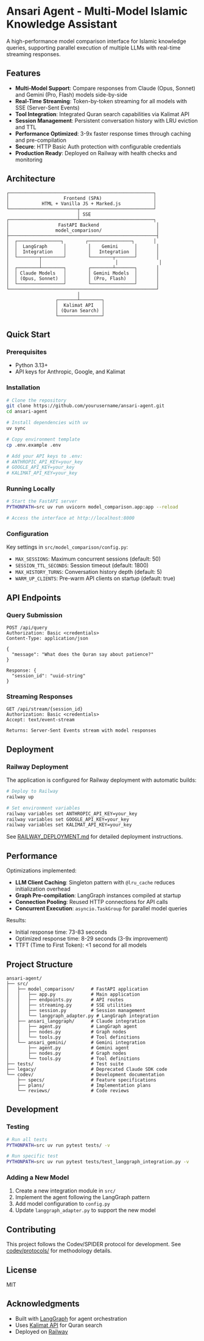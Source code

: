 # Ansari Agent - Multi-Model Islamic Knowledge Assistant

A high-performance model comparison interface for Islamic knowledge queries, supporting parallel execution of multiple LLMs with real-time streaming responses.

## Features

- **Multi-Model Support**: Compare responses from Claude (Opus, Sonnet) and Gemini (Pro, Flash) models side-by-side
- **Real-Time Streaming**: Token-by-token streaming for all models with SSE (Server-Sent Events)
- **Tool Integration**: Integrated Quran search capabilities via Kalimat API
- **Session Management**: Persistent conversation history with LRU eviction and TTL
- **Performance Optimized**: 3-9x faster response times through caching and pre-compilation
- **Secure**: HTTP Basic Auth protection with configurable credentials
- **Production Ready**: Deployed on Railway with health checks and monitoring

## Architecture

```
┌─────────────────────────────────────────────────────┐
│                    Frontend (SPA)                   │
│            HTML + Vanilla JS + Marked.js            │
└─────────────────────────┬───────────────────────────┘
                          │ SSE
┌─────────────────────────┴───────────────────────────┐
│                  FastAPI Backend                     │
│                 model_comparison/                    │
├──────────────────────────────────────────────────────┤
│  ┌────────────────┐        ┌────────────────┐       │
│  │  LangGraph      │        │    Gemini      │       │
│  │  Integration    │        │   Integration  │       │
│  └────────┬────────┘        └────────┬───────┘       │
│           │                           │               │
│  ┌────────┴────────┐        ┌────────┴───────┐       │
│  │ Claude Models   │        │ Gemini Models  │       │
│  │ (Opus, Sonnet)  │        │ (Pro, Flash)   │       │
│  └─────────────────┘        └────────────────┘       │
└──────────────────────────────────────────────────────┘
                          │
                  ┌───────┴────────┐
                  │  Kalimat API   │
                  │ (Quran Search) │
                  └────────────────┘
```

## Quick Start

### Prerequisites

- Python 3.13+
- API keys for Anthropic, Google, and Kalimat

### Installation

```bash
# Clone the repository
git clone https://github.com/yourusername/ansari-agent.git
cd ansari-agent

# Install dependencies with uv
uv sync

# Copy environment template
cp .env.example .env

# Add your API keys to .env:
# ANTHROPIC_API_KEY=your_key
# GOOGLE_API_KEY=your_key
# KALIMAT_API_KEY=your_key
```

### Running Locally

```bash
# Start the FastAPI server
PYTHONPATH=src uv run uvicorn model_comparison.app:app --reload

# Access the interface at http://localhost:8000
```

### Configuration

Key settings in `src/model_comparison/config.py`:
- `MAX_SESSIONS`: Maximum concurrent sessions (default: 50)
- `SESSION_TTL_SECONDS`: Session timeout (default: 1800)
- `MAX_HISTORY_TURNS`: Conversation history depth (default: 5)
- `WARM_UP_CLIENTS`: Pre-warm API clients on startup (default: true)

## API Endpoints

### Query Submission
```
POST /api/query
Authorization: Basic <credentials>
Content-Type: application/json

{
  "message": "What does the Quran say about patience?"
}

Response: {
  "session_id": "uuid-string"
}
```

### Streaming Responses
```
GET /api/stream/{session_id}
Authorization: Basic <credentials>
Accept: text/event-stream

Returns: Server-Sent Events stream with model responses
```

## Deployment

### Railway Deployment

The application is configured for Railway deployment with automatic builds:

```bash
# Deploy to Railway
railway up

# Set environment variables
railway variables set ANTHROPIC_API_KEY=your_key
railway variables set GOOGLE_API_KEY=your_key
railway variables set KALIMAT_API_KEY=your_key
```

See [RAILWAY_DEPLOYMENT.md](RAILWAY_DEPLOYMENT.md) for detailed deployment instructions.

## Performance

Optimizations implemented:
- **LLM Client Caching**: Singleton pattern with `@lru_cache` reduces initialization overhead
- **Graph Pre-compilation**: LangGraph instances compiled at startup
- **Connection Pooling**: Reused HTTP connections for API calls
- **Concurrent Execution**: `asyncio.TaskGroup` for parallel model queries

Results:
- Initial response time: 73-83 seconds
- Optimized response time: 8-29 seconds (3-9x improvement)
- TTFT (Time to First Token): <1 second for all models

## Project Structure

```
ansari-agent/
├── src/
│   ├── model_comparison/      # FastAPI application
│   │   ├── app.py             # Main application
│   │   ├── endpoints.py       # API routes
│   │   ├── streaming.py       # SSE utilities
│   │   ├── session.py         # Session management
│   │   └── langgraph_adapter.py # LangGraph integration
│   ├── ansari_langgraph/      # Claude integration
│   │   ├── agent.py           # LangGraph agent
│   │   ├── nodes.py           # Graph nodes
│   │   └── tools.py           # Tool definitions
│   └── ansari_gemini/         # Gemini integration
│       ├── agent.py           # Gemini agent
│       ├── nodes.py           # Graph nodes
│       └── tools.py           # Tool definitions
├── tests/                     # Test suite
├── legacy/                    # Deprecated Claude SDK code
└── codev/                     # Development documentation
    ├── specs/                 # Feature specifications
    ├── plans/                 # Implementation plans
    └── reviews/               # Code reviews
```

## Development

### Testing

```bash
# Run all tests
PYTHONPATH=src uv run pytest tests/ -v

# Run specific test
PYTHONPATH=src uv run pytest tests/test_langgraph_integration.py -v
```

### Adding a New Model

1. Create a new integration module in `src/`
2. Implement the agent following the LangGraph pattern
3. Add model configuration to `config.py`
4. Update `langgraph_adapter.py` to support the new model

## Contributing

This project follows the Codev/SPIDER protocol for development. See [codev/protocols/](codev/protocols/) for methodology details.

## License

MIT

## Acknowledgments

- Built with [LangGraph](https://github.com/langchain-ai/langgraph) for agent orchestration
- Uses [Kalimat API](https://api.kalimat.dev) for Quran search
- Deployed on [Railway](https://railway.app)